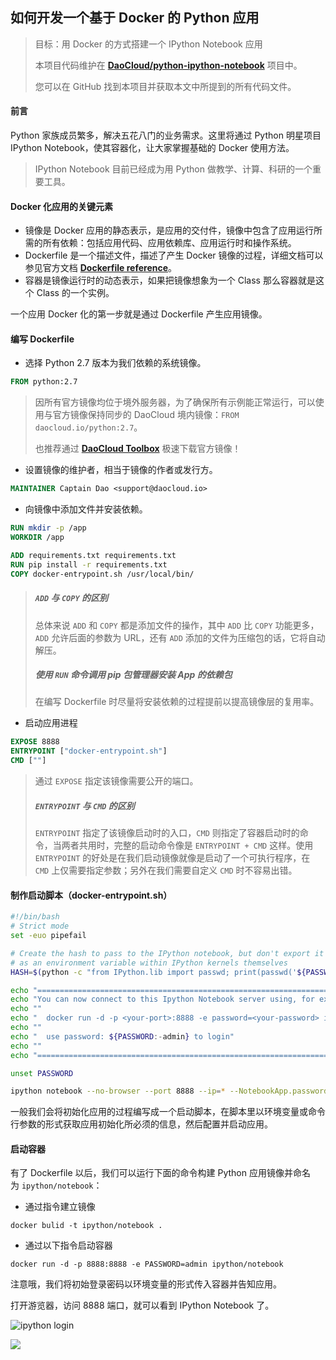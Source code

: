 ## 如何开发一个基于 Docker 的 Python 应用

> 目标：用 Docker 的方式搭建一个 IPython Notebook 应用
> 
> 本项目代码维护在 **[DaoCloud/python-ipython-notebook](https://github.com/DaoCloud/python-ipython-notebook)** 项目中。
>
> 您可以在 GitHub 找到本项目并获取本文中所提到的所有代码文件。

#### 前言

Python 家族成员繁多，解决五花八门的业务需求。这里将通过 Python 明星项目 IPython Notebook，使其容器化，让大家掌握基础的 Docker 使用方法。

> IPython Notebook 目前已经成为用 Python 做教学、计算、科研的一个重要工具。

#### Docker 化应用的关键元素

* 镜像是 Docker 应用的静态表示，是应用的交付件，镜像中包含了应用运行所需的所有依赖：包括应用代码、应用依赖库、应用运行时和操作系统。
* Dockerfile 是一个描述文件，描述了产生 Docker 镜像的过程，详细文档可以参见官方文档 **[Dockerfile reference](https://docs.docker.com/reference/builder/)**。
* 容器是镜像运行时的动态表示，如果把镜像想象为一个 Class 那么容器就是这个 Class 的一个实例。

一个应用 Docker 化的第一步就是通过 Dockerfile 产生应用镜像。

#### 编写 Dockerfile

* 选择 Python 2.7 版本为我们依赖的系统镜像。

```dockerfile
FROM python:2.7
```

> 因所有官方镜像均位于境外服务器，为了确保所有示例能正常运行，可以使用与官方镜像保持同步的 DaoCloud 境内镜像：`FROM daocloud.io/python:2.7`。   
> 
> 也推荐通过 **[DaoCloud Toolbox](http://blog.daocloud.io/toolbox)** 极速下载官方镜像！

* 设置镜像的维护者，相当于镜像的作者或发行方。

```dockerfile
MAINTAINER Captain Dao <support@daocloud.io>
```

* 向镜像中添加文件并安装依赖。

```dockerfile
RUN mkdir -p /app
WORKDIR /app

ADD requirements.txt requirements.txt
RUN pip install -r requirements.txt
COPY docker-entrypoint.sh /usr/local/bin/
```

> ##### `ADD` 与 `COPY` 的区别
>
> 总体来说 `ADD` 和 `COPY` 都是添加文件的操作，其中 `ADD` 比 `COPY` 功能更多，`ADD` 允许后面的参数为 URL，还有 `ADD` 添加的文件为压缩包的话，它将自动解压。
>
> ##### 使用 `RUN` 命令调用 pip 包管理器安装 App 的依赖包
> 
> 在编写 Dockerfile 时尽量将安装依赖的过程提前以提高镜像层的复用率。

- 启动应用进程

```dockerfile
EXPOSE 8888
ENTRYPOINT ["docker-entrypoint.sh"]
CMD [""]
```

> 通过 `EXPOSE` 指定该镜像需要公开的端口。
> 
> ##### `ENTRYPOINT` 与 `CMD` 的区别
> 
> `ENTRYPOINT` 指定了该镜像启动时的入口，`CMD` 则指定了容器启动时的命令，当两者共用时，完整的启动命令像是 `ENTRYPOINT + CMD` 这样。使用 `ENTRYPOINT` 的好处是在我们启动镜像就像是启动了一个可执行程序，在 `CMD` 上仅需要指定参数；另外在我们需要自定义 `CMD` 时不容易出错。

#### 制作启动脚本（docker-entrypoint.sh）

```bash
#!/bin/bash
# Strict mode
set -euo pipefail

# Create the hash to pass to the IPython notebook, but don't export it so it doesn't appear
# as an environment variable within IPython kernels themselves
HASH=$(python -c "from IPython.lib import passwd; print(passwd('${PASSWORD:-admin}'))")

echo "========================================================================"
echo "You can now connect to this Ipython Notebook server using, for example:"
echo ""
echo "  docker run -d -p <your-port>:8888 -e password=<your-password> ipython/noetebook"
echo ""
echo "  use password: ${PASSWORD:-admin} to login"
echo ""
echo "========================================================================"

unset PASSWORD

ipython notebook --no-browser --port 8888 --ip=* --NotebookApp.password="$HASH"
```

一般我们会将初始化应用的过程编写成一个启动脚本，在脚本里以环境变量或命令行参数的形式获取应用初始化所必须的信息，然后配置并启动应用。

#### 启动容器

有了 Dockerfile 以后，我们可以运行下面的命令构建 Python 应用镜像并命名为 `ipython/notebook`：

* 通过指令建立镜像

```
docker bulid -t ipython/notebook .
```

* 通过以下指令启动容器

```
docker run -d -p 8888:8888 -e PASSWORD=admin ipython/notebook 
```

注意哦，我们将初始登录密码以环境变量的形式传入容器并告知应用。

打开游览器，访问 8888 端口，就可以看到 IPython Notebook 了。

![ipython login](http://blog.daocloud.io/wp-content/uploads/2015/09/QQ20150902-1.png)

![](http://blog.daocloud.io/wp-content/uploads/2015/09/QQ20150902-2.png)

